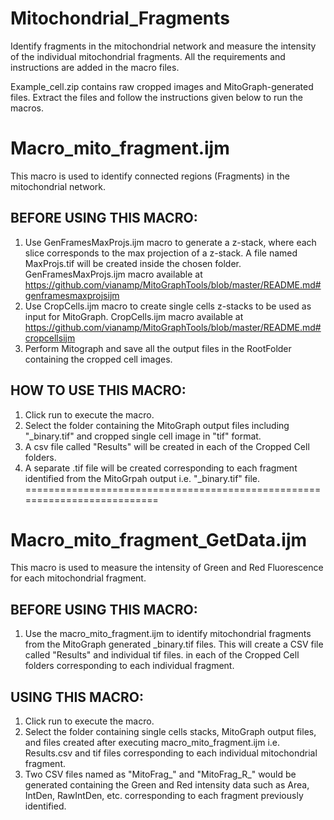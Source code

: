 # Mitochondrial_Fragments
Identify fragments in the mitochondrial network and measure the intensity of the individual mitochondrial fragments. All the requirements and instructions are added in the macro files.

Example_cell.zip contains raw cropped images and MitoGraph-generated files. Extract the files and follow the instructions given below to run the macros.


# Macro_mito_fragment.ijm

This macro is used to identify connected regions (Fragments) in the mitochondrial network.

BEFORE USING THIS MACRO:
------------------------
1. Use GenFramesMaxProjs.ijm macro to generate a z-stack, 
   where each slice corresponds to the max projection of a z-stack. A file named MaxProjs.tif will be created inside the chosen folder. 
   GenFramesMaxProjs.ijm macro available at 
   https://github.com/vianamp/MitoGraphTools/blob/master/README.md#genframesmaxprojsijm
2. Use CropCells.ijm macro to create single cells z-stacks to be used as input for MitoGraph.
   CropCells.ijm macro available at
   https://github.com/vianamp/MitoGraphTools/blob/master/README.md#cropcellsijm
3. Perform Mitograph and save all the output files in the RootFolder 
   containing the cropped cell images.

HOW TO USE THIS MACRO:
------------------------
1. Click run to execute the macro.
2. Select the folder containing the MitoGraph output files including "_binary.tif" and cropped single cell image in "tif" format.
3. A csv file called "Results" will be created in each of the Cropped Cell folders.
4. A separate .tif file will be created corresponding to each fragment identified from the MitoGrpah output i.e. "_binary.tif" file.
==========================================================================

# Macro_mito_fragment_GetData.ijm

This macro is used to measure the intensity of Green and Red Fluorescence for each mitochondrial fragment.

BEFORE USING THIS MACRO:
------------------------
1. Use the macro_mito_fragment.ijm to identify mitochondrial fragments 
  from the MitoGraph generated _binary.tif files. 
  This will create a CSV file called "Results" and individual tif files.
  in each of the Cropped Cell folders corresponding to each individual fragment. 
 
USING THIS MACRO:
------------------------
1. Click run to execute the macro.
2. Select the folder containing single cells stacks, MitoGraph output files, and files created after
   executing macro_mito_fragment.ijm i.e. Results.csv and tif files corresponding to each individual mitochondrial fragment.  
3. Two CSV files named as "MitoFrag_" and "MitoFrag_R_" would be generated
   containing the Green and Red intensity data such as Area, IntDen, RawIntDen, etc. 
   corresponding to each fragment previously identified. 
